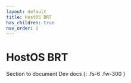 ```yaml
---
layout: default
title: HostOS BRT
has_children: true
nav_order: 2
---
```

# HostOS BRT

Section to document Dev docs
{: .fs-6 .fw-300 }


